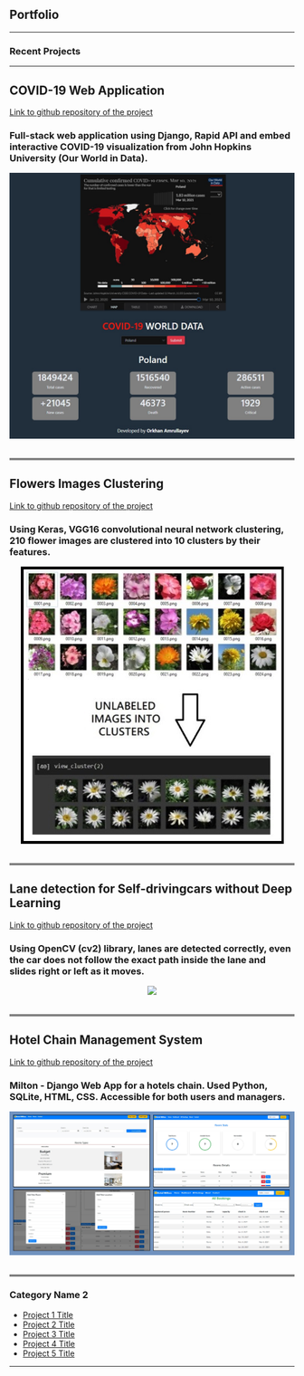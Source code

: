 ## Portfolio

---

### Recent Projects

---
## COVID-19 Web Application
[Link to github repository of the project](https://github.com/orkhan-amrullayev/covid19) 
<br>
### Full-stack web application using Django, Rapid API and embed interactive COVID-19 visualization from John Hopkins University (Our World in Data).
<div align="center"> 
<img src="images/covid12.jpg?raw=true"/>
</div>
<br>
<hr style="height:4px;border-width:0;color:gray;background-color:gray">

## Flowers Images Clustering
[Link to github repository of the project](https://github.com/orkhan-amrullayev/Image_Clustering_Flowers)
<br>
### Using Keras, VGG16 convolutional neural network clustering, 210 flower images are clustered into 10 clusters by their features. 
<div align="center"> 
<img src="images/flowers.jpg?raw=true"/>
</div>
<br>
<hr style="height:4px;border-width:0;color:gray;background-color:gray">

## Lane detection for Self-drivingcars without Deep Learning 
[Link to github repository of the project](https://github.com/orkhan-amrullayev/lane_detection_without_deep_learning/)
<br>
### Using OpenCV (cv2) library, lanes are detected correctly, even the car does not follow the exact path inside the lane and slides right or left as it moves.
<div align="center"> 
<img src="images/lane_detection.gif" /> 
</div>
<br>
<hr style="height:4px;border-width:0;color:gray;background-color:gray">

## Hotel Chain Management System
[Link to github repository of the project](https://github.com/orkhan-amrullayev/hotels_chain_management/)
<br>
### Milton - Django Web App for a hotels chain. Used Python, SQLite, HTML, CSS. Accessible for both users and managers.
<div align="center"> 
<img src="images/hotel.jpg?raw=true"/>
</div>
<br>
<hr style="height:4px;border-width:0;color:gray;background-color:gray">

### Category Name 2

- [Project 1 Title](http://example.com/)
- [Project 2 Title](http://example.com/)
- [Project 3 Title](http://example.com/)
- [Project 4 Title](http://example.com/)
- [Project 5 Title](http://example.com/)

---

